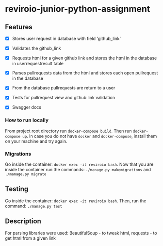 # reviroio-junior-python-assignment

## Features

- [x] Stores user request in database with field 'github_link'
- [x] Validates the github_link
- [x] Requests html for a given github link and stores the html in the database in userrequestresult table
- [x] Parses pullrequests data from the html and stores each open pullrequest in the database
- [x] From the database pullrequests are return to a user
- [x] Tests for pullrequest view and github link validation
- [x] Swagger docs


### How to run locally

From project root directory run `docker-compose build`. Then run `docker-compose up`. In case you do not have `docker` and `docker-compose`, install them on your machine and try again.

### Migrations
Go inside the container: `docker exec -it reviroio bash`. Now that you are inside the container run the commands: `./manage.py makemigrations` and `./manage.py migrate`

## Testing
Go inside the container: `docker exec -it reviroio bash`. Then, run the command: `./manage.py test`

## Description
For parsing libraries were used: BeautifulSoup - to tweak html, requests - to get html from a given link
